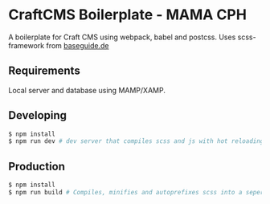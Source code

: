 # CraftCMS Boilerplate - MAMA CPH

A boilerplate for Craft CMS using webpack, babel and postcss.
Uses scss-framework from [baseguide.de](https://baseguide.de)

## Requirements
Local server and database using MAMP/XAMP.

## Developing

``` bash
$ npm install
$ npm run dev # dev server that compiles scss and js with hot reloading
```

## Production

``` bash
$ npm install
$ npm run build # Compiles, minifies and autoprefixes scss into a seperate css-file and next-gen js
```
